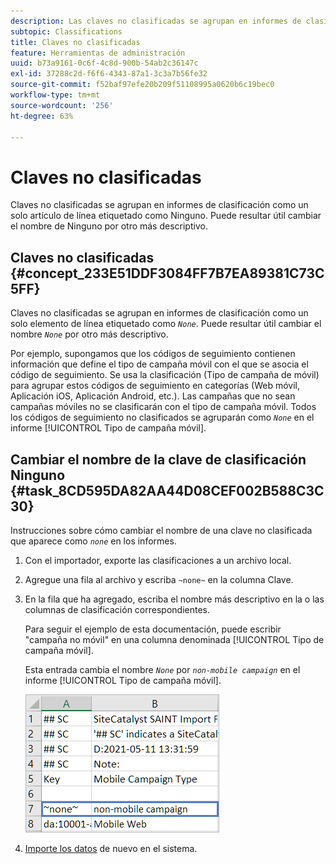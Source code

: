 ```yaml
---
description: Las claves no clasificadas se agrupan en informes de clasificación como un solo artículo de línea etiquetado como Ninguno. Puede resultar útil cambiar el nombre de Ninguno por otro más descriptivo.
subtopic: Classifications
title: Claves no clasificadas
feature: Herramientas de administración
uuid: b73a9161-0c6f-4c8d-900b-54ab2c36147c
exl-id: 37288c2d-f6f6-4343-87a1-3c3a7b56fe32
source-git-commit: f52baf97efe20b209f51108995a0620b6c19bec0
workflow-type: tm+mt
source-wordcount: '256'
ht-degree: 63%

---
```


# Claves no clasificadas

Claves no clasificadas se agrupan en informes de clasificación como un solo artículo de línea etiquetado como Ninguno. Puede resultar útil cambiar el nombre de Ninguno por otro más descriptivo.

## Claves no clasificadas {#concept_233E51DDF3084FF7B7EA89381C73C5FF}

Claves no clasificadas se agrupan en informes de clasificación como un solo elemento de línea etiquetado como *`None`*. Puede resultar útil cambiar el nombre *`None`* por otro más descriptivo.

Por ejemplo, supongamos que los códigos de seguimiento contienen información que define el tipo de campaña móvil con el que se asocia el código de seguimiento. Se usa la clasificación (Tipo de campaña de móvil) para agrupar estos códigos de seguimiento en categorías (Web móvil, Aplicación iOS, Aplicación Android, etc.). Las campañas que no sean campañas móviles no se clasificarán con el tipo de campaña móvil. Todos los códigos de seguimiento no clasificados se agruparán como *`None`* en el informe [!UICONTROL Tipo de campaña móvil].

## Cambiar el nombre de la clave de clasificación Ninguno {#task_8CD595DA82AA44D08CEF002B588C3C30}

<!-- 

t_rename_classification_none.xml

 -->

Instrucciones sobre cómo cambiar el nombre de una clave no clasificada que aparece como *`none`* en los informes.

1. Con el importador, exporte las clasificaciones a un archivo local.
1. Agregue una fila al archivo y escriba `~none~` en la columna Clave.
1. En la fila que ha agregado, escriba el nombre más descriptivo en la o las columnas de clasificación correspondientes.

   Para seguir el ejemplo de esta documentación, puede escribir &quot;campaña no móvil&quot; en una columna denominada [!UICONTROL Tipo de campaña móvil].

   Esta entrada cambia el nombre *`None`* por *`non-mobile campaign`* en el informe [!UICONTROL Tipo de campaña móvil].

   ![Ejemplo de clave no clasificada](/help/components/classifications/importer/assets/non-classified-key.png)

1. [Importe los datos](/help/components/classifications/importer/import-file.md) de nuevo en el sistema.
